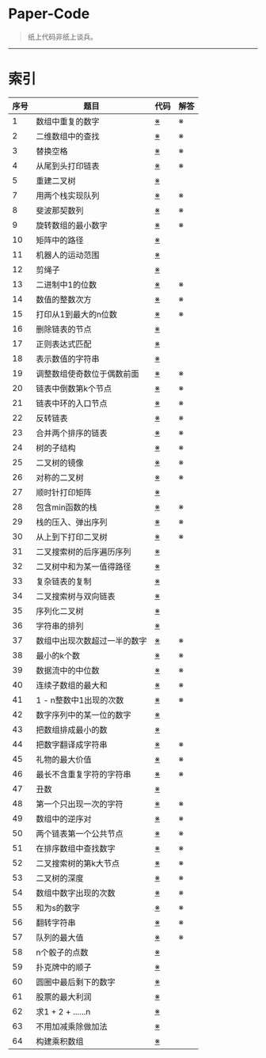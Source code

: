 # Paper-Code

> 纸上代码非纸上谈兵。

------

# 索引

| 序号 | 题目                         | 代码                                                         | 解答 |
| ---- | ---------------------------- | ------------------------------------------------------------ | ---- |
| 1    | 数组中重复的数字             | [※]() | ※    |
| 2    | 二维数组中的查找             | [※]() | ※    |
| 3    | 替换空格                     | [※]() | ※    |
| 4    | 从尾到头打印链表             | [※]() | ※    |
| 5    | 重建二叉树                   | [※]()   |                                                     | ※    |
| 7    | 用两个栈实现队列             | [※]() | ※    |
| 8    | 斐波那契数列                 | [※]() | ※    |
| 9    | 旋转数组的最小数字           | [※]() | ※    |
| 10   | 矩阵中的路径                 | [※]() |                                                            | ※    |
| 11   | 机器人的运动范围             | [※]()  |                                                          | ※    |
| 12   | 剪绳子                      | [※]() |                                                            | ※    |
| 13   | 二进制中1的位数              | [※]() | ※    |
| 14   | 数值的整数次方               | [※]() | ※    |
| 15   | 打印从1到最大的n位数         | [※]() | ※    |
| 16   | 删除链表的节点               | [※]()|                                                            | ※    |
| 17   | 正则表达式匹配               | [※]()|                                                            | ※    |
| 18   | 表示数值的字符串             | [※]()|                                                           | ※    |
| 19   | 调整数组使奇数位于偶数前面   | [※]() | ※    |
| 20   | 链表中倒数第k个节点          | [※]() | ※    |
| 21   | 链表中环的入口节点           | [※]() | ※    |
| 22   | 反转链表                     | [※]() | ※    |
| 23   | 合并两个排序的链表           | [※]() | ※    |
| 24   | 树的子结构                   | [※]() | ※    |
| 25   | 二叉树的镜像                 | [※]() | ※    |
| 26   | 对称的二叉树                 | [※]() | ※    |
| 27   | 顺时针打印矩阵               | [※]() |                                                           | ※    |
| 28   | 包含min函数的栈              | [※]() | ※    |
| 29   | 栈的压入、弹出序列           | [※]() | ※    |
| 30   | 从上到下打印二叉树           | [※]() | ※    |
| 31   | 二叉搜索树的后序遍历序列     | [※]() |                                                           | ※    |
| 32   | 二叉树中和为某一值得路径     | [※]() |                                                           | ※    |
| 33   | 复杂链表的复制               | [※]() |                                                             | ※    |
| 34   | 二叉搜索树与双向链表         | [※]() |                                                           | ※    |
| 35   | 序列化二叉树                 | [※]() |                                                          | ※    |
| 36   | 字符串的排列                 | [※]() |                                                           | ※    |
| 37   | 数组中出现次数超过一半的数字 | [※]() | ※    |
| 38   | 最小的k个数                  | [※]() | ※    |
| 39   | 数据流中的中位数             | [※]() | ※    |
| 40   | 连续子数组的最大和           | [※]() | ※    |
| 41   | 1 - n整数中1出现的次数       | [※]() | ※    |
| 42   | 数字序列中的某一位的数字     | [※]() |                                                            | ※    |
| 43   | 把数组排成最小的数           | [※]() |                                                            | ※    |
| 44   | 把数字翻译成字符串           | [※]() | ※    |
| 45   | 礼物的最大价值               | [※]() | ※    |
| 46   | 最长不含重复字符的字符串     | [※]() | ※    |
| 47   | 丑数                         | [※]() |                                                           | ※    |
| 48   | 第一个只出现一次的字符       | [※]() | ※    |
| 49   | 数组中的逆序对               | [※]() | ※    |
| 50   | 两个链表第一个公共节点       | [※]() | ※    |
| 51   | 在排序数组中查找数字         | [※]() | ※    |
| 52   | 二叉搜索树的第k大节点        | [※]() | ※    |
| 53   | 二叉树的深度                 | [※]() | ※    |
| 54   | 数组中数字出现的次数         | [※]()   | ※    |
| 55   | 和为s的数字                  | [※]() | ※    |
| 56   | 翻转字符串                   | [※]() | ※    |
| 57   | 队列的最大值                 | [※]()   | ※    |
| 58   | n个骰子的点数                | [※]() |                                                            | ※    |
| 59   | 扑克牌中的顺子               | [※]() |                                                            | ※    |
| 60   | 圆圈中最后剩下的数字         | [※]() |                                                            | ※    |
| 61   | 股票的最大利润               | [※]() |                                                            | ※    |
| 62   | 求1 + 2 + ......n            | [※]() |                                                           | ※    |
| 63   | 不用加减乘除做加法           | [※]() |                                                            | ※    |
| 64   | 构建乘积数组                 | [※]() |                                                             |      |
